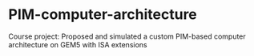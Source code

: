 # PIM-computer-architecture
Course project: Proposed and simulated a custom PIM-based computer architecture on GEM5 with ISA extensions

